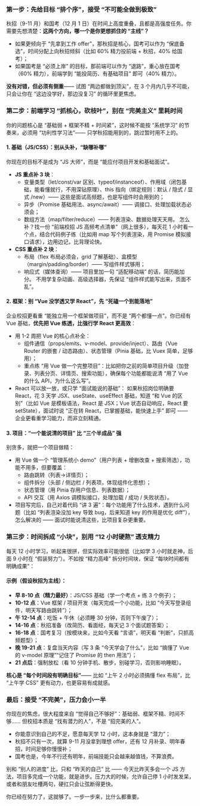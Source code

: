 ### 第一步：先给目标 “排个序”，接受 “不可能全做到极致”

秋招（9-11 月）和国考（12 月 1 日）在时间上高度重叠，且都是高强度任务。你需要先想清楚：**这两个方向，哪一个是你更想抓住的 “主线”？**

- 如果更倾向于 “先拿到工作 offer”，那秋招是核心，国考可以作为 “保底备选”，时间分配上向秋招倾斜（比如 60% 精力投前端 + 秋招，40% 给国考）；
- 如果国考是 “必须上岸” 的目标，那前端可以作为 “退路”，重心放在国考（60% 精力），前端学到 “能投简历、有基础项目” 即可（40% 精力）。



**没有对错，但必须有侧重**—— 试图 “两边都做到顶尖”，在 3 个月内几乎不可能，只会让你在 “这边没学好，那边没复习” 的循环里更焦虑。

### 第二步：前端学习 “抓核心，砍枝叶”，别在 “完美主义” 里耗时间

你的问题核心是 “基础弱 + 框架不精 + 时间紧”，这时候不能按 “系统学习” 的节奏来，必须用 “功利性学习法”—— 只学秋招能用到的，跳过暂时用不上的。

#### 1. 基础（JS/CSS）：别从头补，“缺哪补哪”

你现在的目标不是成为 “JS 大师”，而是 “能应付项目开发和基础面试”。

- **JS 重点补 3 块**：
  - 变量类型（let/const/var 区别、typeof/instanceof）、作用域（闭包基础，能看懂就行，不用深钻原理）、this 指向（绑定规则：默认 / 隐式 / 显式 /new）—— 这些是面试高频题，也是写组件时会用到的；
  - 异步（Promise 基础用法、async/await）—— 调接口、处理加载状态必须会；
  - 数组方法（map/filter/reduce）—— 列表渲染、数据处理天天用。
    怎么补？找一份 “前端校招 JS 高频考点清单”（网上很多），每天花 1 小时看一个点，结合代码例子练（比如用 map 写个列表渲染，用 Promise 模拟接口请求），边用边记，比背理论快。
- **CSS 重点补 2 块**：
  - 布局（flex 布局必须会，grid 了解基础）、盒模型（margin/padding/border）—— 写组件样式够用；
  - 响应式（媒体查询）—— 项目里加一句 “适配移动端” 的话，简历能加分。
    不用学复杂动画、高级选择器，先保证 “组件样式能写出来，页面不乱”。

#### 2. 框架：别 “Vue 没学透又学 React”，先 “死磕一个到能落地”

企业校招更看重 “能独立用一个框架做项目”，而不是 “两个都懂一点”。你已经有 Vue 基础，**优先把 Vue 练透，比强行学 React 更高效**：



- 用 1-2 周把 Vue 的核心点补全：
  - 组件通信（props/emits、v-model、provide/inject）、路由（Vue Router 的嵌套 / 动态路由）、状态管理（Pinia 基础，比 Vuex 简单，足够用）；
  - 重点练 “用 Vue 做一个完整项目”：比如把你之前的简单项目升级（加登录、列表分页、详情页、搜索功能），确保每个功能都能说清 “用了 Vue 的什么 API，为什么这么写”。
- React 可以放一放，或只学 “面试能说的基础”：
  如果秋招岗位明确要 React，花 3 天学 JSX、useState、useEffect 基础，知道 “和 Vue 的区别”（比如 Vue 是模板语法，React 是 JSX；Vue 状态自动响应，React 要 setState），面试时说 “正在转 React，已掌握基础，能快速上手” 即可 —— 企业更看重学习能力，而非立刻精通。

#### 3. 项目：“一个能说清的项目” 比 “三个半成品” 强

别贪多，就把一个项目做精：



- 用 Vue 做一个 “管理系统小 demo”（用户列表 + 增删改查 + 搜索筛选），功能不用多，但要覆盖：
  - 路由跳转（列表→详情页）；
  - 组件拆分（头部 / 侧边栏 / 列表项，体现组件化思想）；
  - 状态管理（用 Pinia 存用户信息、列表数据）；
  - API 交互（用 Axios 调模拟接口，处理加载 / 成功 / 失败状态）。
- 项目写完后，自己对着代码 “讲 3 遍”：每个功能用了什么技术，遇到什么问题（比如 “列表渲染没加 key 导致 bug，后来知道 key 的作用是优化 diff”），怎么解决的 —— 面试时能说清这些，比项目复杂更重要。

### 第三步：时间拆成 “小块”，别用 “12 小时硬熬” 透支精力

每天 12 小时学习，听起来很拼，但实际效率可能很低（比如学 3 小时就走神，后面 9 小时在 “假装努力”）。不如按 “精力高峰” 拆分时间块，保证 “每块时间都有明确成果”：

#### 示例（假设秋招为主线）：

- **早 8-10 点（精力最好）**：JS/CSS 基础（学一个考点 + 练 3 个例子）；
- **10-12 点**：Vue 框架 / 项目开发（每天完成一个小功能，比如 “今天写登录组件，明天写路由跳转”）；
- **午 12-14 点**：吃饭 + 午休（必须睡 30 分钟，否则下午废了）；
- **14-16 点**：秋招准备（改简历、看面经，每天记 3 个面试题答案）；
- **16-18 点**：国考复习（按模块来，比如今天看 “言语”，明天看 “判断”，只抓高频题型）；
- **晚 19-21 点**：复盘当天内容（写 3 条 “今天学会了什么”，比如 “搞懂了 Vue 的 v-model 原理”“记住了 Promise 的 then 用法”）；
- **21 点后**：强制放松（看 10 分钟手机、散步，别碰学习，否则影响睡眠）。



**核心是 “每个时间段有明确目标”**—— 比如 “上午 2 小时必须搞懂 flex 布局”，比 “上午学 CSS” 更有动力，也更容易有成就感。

### 最后：接受 “不完美”，压力会小一半

你现在的焦虑，很大程度来自 “觉得自己不够好”：基础弱、框架不精、时间不够…… 但校招本质是 “找有潜力的人”，不是 “招完美的人”。



- 你能意识到自己的不足，愿意每天学 12 小时，这本身就是 “潜力”；
- 秋招不只有一次，就算 9-11 月没拿到理想 offer，还有 12 月补录、明年春招，时间足够你慢慢补；
- 国考也是，今年不行还有明年，前端技能只会越来越值钱，不算浪费。



别和 “别人的进度” 比，只和 “昨天的自己” 比 —— 今天比昨天多会一个 JS 方法，项目多完成一个功能，就是进步。压力大的时候，允许自己停 1 小时发发呆，或者和朋友吐槽两句，硬扛只会让弦断得更快。



你已经在努力了，这就够了。一步一步来，比什么都重要。